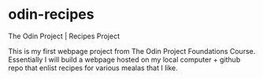 # odin-recipes
The Odin Project | Recipes Project

This is my first webpage project from The Odin Project Foundations Course. 
Essentially I will build a webpage hosted on my local computer + github 
repo that enlist recipes for various mealas that I like.
